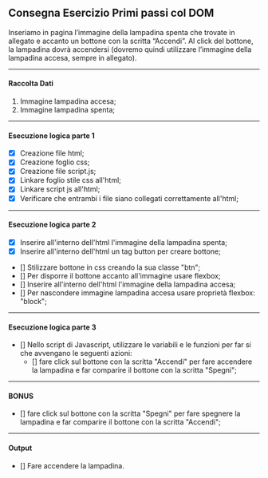 ## Consegna Esercizio Primi passi col DOM

Inseriamo in pagina l’immagine della lampadina spenta che trovate in allegato e accanto un bottone con la scritta “Accendi”.
Al click del bottone, la lampadina dovrà accendersi (dovremo quindi utilizzare l’immagine della lampadina accesa, sempre in allegato).

---

#### Raccolta Dati

1. Immagine lampadina accesa;
2. Immagine lampadina spenta;

---

#### Esecuzione logica parte 1
- [X] Creazione file html;
- [X] Creazione foglio css;
- [X] Creazione file script.js;
- [X] Linkare foglio stile css all'html;
- [X] Linkare script js all'html;
- [X] Verificare che entrambi i file siano collegati correttamente all'html;
---
#### Esecuzione logica parte 2
- [X] Inserire all'interno dell'html l'immagine della lampadina spenta;
- [X] Inserire all'interno dell'html un tag button per creare bottone;
- [] Stilizzare bottone in css creando la sua classe "btn";
- [] Per disporre il bottone accanto all'immagine usare flexbox;
- [] Inserire all'interno dell'html l'immagine della lampadina accesa;
- [] Per nascondere immagine lampadina accesa usare proprietà flexbox: "block";
---
#### Esecuzione logica parte 3
- [] Nello script di Javascript, utilizzare le variabili e le funzioni per far si che avvengano le seguenti azioni:
    - [] fare click sul bottone con la scritta "Accendi" per fare accendere la lampadina e far comparire il bottone con la scritta "Spegni";
---
#### BONUS
- [] fare click sul bottone con la scritta "Spegni" per fare spegnere la lampadina e far comparire il bottone con la scritta "Accendi";
---
#### Output

- [] Fare accendere la lampadina.